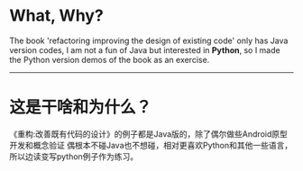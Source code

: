 # What, Why?
The book 'refactoring improving the design of existing code'
only has Java version codes, I am not a fun of Java but interested in <b>Python</b>,
so I made the Python version demos of the book as an exercise.
<hr>

# 这是干啥和为什么？
《重构:改善既有代码的设计》的例子都是Java版的，除了偶尔做些Android原型开发和概念验证
偶根本不碰Java也不想碰，相对更喜欢Python和其他一些语言，所以边读变写python例子作为练习。